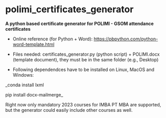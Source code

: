 # polimi_certificates_generator
**A python based certificate generator for POLIMI - GSOM attendance certificates**

- Online reference (for Python + Word): https://pbpython.com/python-word-template.html

- Files needed: certificates_generator.py (python script) + POLIMI.docx (template document), they must be in the same folder (e.g., Desktop)
 
- Following dependendces have to be installed on Linux, MacOS and Windows: 

_conda install lxml

pip install docx-mailmerge_

Right now only mandatory 2023 courses for IMBA PT MBA are supported, but the generator could easily include other courses as well.
